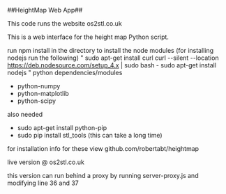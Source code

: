 ##HeightMap Web App##

This code runs the website os2stl.co.uk

This is a web interface for the height map Python script. 


run npm install in the directory to install the node modules
(for installing nodejs run the following)
"
sudo apt-get install curl
curl --silent --location https://deb.nodesource.com/setup_4.x | sudo bash -
sudo apt-get install nodejs
"
python dependencies/modules

* python-numpy
* python-matplotlib
* python-scipy

also needed

* sudo apt-get install python-pip
* sudo pip install stl_tools (this can take a long time)

for installation info for these view github.com/robertabt/heightmap

live version @ os2stl.co.uk

this version can run behind a proxy by running server-proxy.js and modifying line 36 and 37
